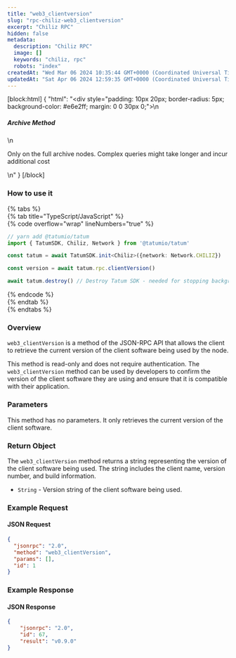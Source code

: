 ```yaml
---
title: "web3_clientversion"
slug: "rpc-chiliz-web3_clientversion"
excerpt: "Chiliz RPC"
hidden: false
metadata: 
  description: "Chiliz RPC"
  image: []
  keywords: "chiliz, rpc"
  robots: "index"
createdAt: "Wed Mar 06 2024 10:35:44 GMT+0000 (Coordinated Universal Time)"
updatedAt: "Sat Apr 06 2024 12:59:35 GMT+0000 (Coordinated Universal Time)"
---
```

[block:html]
{
  "html": "<div style=\"padding: 10px 20px; border-radius: 5px; background-color: #e6e2ff; margin: 0 0 30px 0;\">\n  <h5>Archive Method</h5>\n  <p>Only on the full archive nodes. Complex queries might take longer and incur additional cost</p>\n</div>"
}
[/block]


### How to use it

{% tabs %}  
{% tab title="TypeScript/JavaScript" %}  
{% code overflow="wrap" lineNumbers="true" %}

```typescript
// yarn add @tatumio/tatum
import { TatumSDK, Chiliz, Network } from '@tatumio/tatum'

const tatum = await TatumSDK.init<Chiliz>({network: Network.CHILIZ})

const version = await tatum.rpc.clientVersion()

await tatum.destroy() // Destroy Tatum SDK - needed for stopping background jobs
```

{% endcode %}  
{% endtab %}  
{% endtabs %}

### Overview

`web3_clientVersion` is a method of the JSON-RPC API that allows the client to retrieve the current version of the client software being used by the node.

This method is read-only and does not require authentication. The `web3_clientVersion` method can be used by developers to confirm the version of the client software they are using and ensure that it is compatible with their application.

### Parameters

This method has no parameters. It only retrieves the current version of the client software.

### Return Object

The `web3_clientVersion` method returns a string representing the version of the client software being used. The string includes the client name, version number, and build information.

- `String` - Version string of the client software being used.

### Example Request

#### JSON Request

```json
{
  "jsonrpc": "2.0",
  "method": "web3_clientVersion",
  "params": [],
  "id": 1
}
```

### Example Response

#### JSON Response

```json
{
    "jsonrpc": "2.0",
    "id": 67,
    "result": "v0.9.0"
}
```
